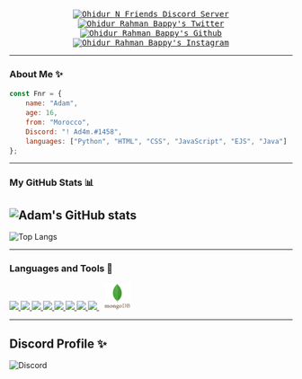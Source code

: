 <p align="center">
  <samp>
  <a href="https://discord.gg/4KVHc7zdBJ">
  <img  alt="Ohidur N Friends Discord Server" width="16px" src="https://cdn.jsdelivr.net/npm/simple-icons@v6/icons/discord.svg" />
</a>
<a href="https://twitter.com/AD4amX">
  <img  alt="Ohidur Rahman Bappy's Twitter" width="16px" src="https://cdn.jsdelivr.net/npm/simple-icons@v6/icons/twitter.svg" />
</a>
<a href="https://github.com/Ad4mDev">
  <img  alt="Ohidur Rahman Bappy's Github" width="16px" src="https://cdn.jsdelivr.net/npm/simple-icons@v6/icons/github.svg" />
</a>
<a href="https://www.instagram.com/adamx_ofc/">
  <img  alt="Ohidur Rahman Bappy's Instagram" width="16px" src="https://cdn.jsdelivr.net/npm/simple-icons@v6/icons/instagram.svg" />
</a>
  </samp>
  
  <br>
 </p>

---

<h3>About Me ✨</h3>

```js
const Fnr = {
    name: "Adam",
    age: 16,
    from: "Morocco",
    Discord: "! Ad4m.#1458",
    languages: ["Python", "HTML", "CSS", "JavaScript", "EJS", "Java"]
};
```
---
<h3>My GitHub Stats 📊</h3>

![Adam's GitHub stats](https://github-readme-stats.vercel.app/api?username=Ad4mDev&count_private=true&show_icons=true&theme=radical)
<br>
--
![Top Langs](https://github-readme-stats.vercel.app/api/top-langs/?username=ad4mdev&layout=compact&theme=synthwave)

---

<h3>Languages and Tools 🚀</h3>

<p align="left"> 
    <a href="https://www.java.com" target="_blank"> <img src="https://img.icons8.com/color/48/000000/java-coffee-cup-logo.png"/> </a>
    <a href="https://reactjs.org/" target="_blank"> <img src="https://img.icons8.com/color/48/000000/react-native.png"/> </a>
    <a href="https://developer.mozilla.org/en-US/docs/Web/JavaScript" target="_blank"> <img src="https://img.icons8.com/color/48/000000/javascript.png"/> </a> 
    <a href="https://www.w3.org/html/" target="_blank"> <img src="https://img.icons8.com/color/48/000000/html-5.png"/> </a> 
    <a href="https://www.w3schools.com/css/" target="_blank"> <img src="https://img.icons8.com/color/48/000000/css3.png"/> </a> 
    <a href="https://getbootstrap.com" target="_blank"> <img src="https://img.icons8.com/color/48/000000/bootstrap.png"/> </a> 
    <a href="https://www.python.org" target="_blank"> <img src="https://img.icons8.com/color/48/000000/python.png"/> </a> 
    <a style="padding-right:8px;" href="https://nodejs.org" target="_blank"> <img src="https://img.icons8.com/color/48/000000/nodejs.png"/> </a> 
    <a href="https://www.mongodb.com/" target="_blank"> <img src="https://raw.githubusercontent.com/devicons/devicon/master/icons/mongodb/mongodb-original-wordmark.svg" alt="mongodb" width="48" height="48"/> </a> 
</p>

---
## Discord Profile ✨
![Discord](https://discord.c99.nl/widget/theme-1/764447645673455616.png)


